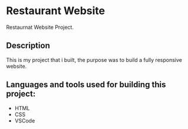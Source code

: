 # Restaurant Website

Restaurnat Website Project.

## Description

This is my project that i built, the purpose was to build a fully responsive website.

## Languages and tools used for building this project:
- HTML
- CSS 
- VSCode
